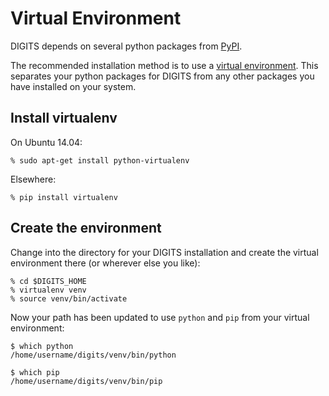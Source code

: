 # Virtual Environment

DIGITS depends on several python packages from [PyPI](https://pypi.python.org/pypi).

The recommended installation method is to use a [virtual environment](https://virtualenv.pypa.io/). This separates your python packages for DIGITS from any other packages you have installed on your system.

## Install virtualenv

On Ubuntu 14.04:

    % sudo apt-get install python-virtualenv

Elsewhere:

    % pip install virtualenv

## Create the environment

Change into the directory for your DIGITS installation and create the virtual environment there (or wherever else you like):

    % cd $DIGITS_HOME
    % virtualenv venv
    % source venv/bin/activate

Now your path has been updated to use `python` and `pip` from your virtual environment:

```
$ which python
/home/username/digits/venv/bin/python

$ which pip
/home/username/digits/venv/bin/pip
```
